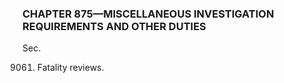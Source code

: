 ### **CHAPTER 875—MISCELLANEOUS INVESTIGATION REQUIREMENTS AND OTHER DUTIES** ###

Sec.

9061. Fatality reviews.